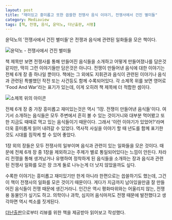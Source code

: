 ```yaml
---
layout: post
title: "재미있고 흥미롭고 또한 씁쓸한 전쟁사 음식 이야기, 전쟁사에서 건진 별미들"
category: Mediaview
tags: [책, 전쟁, 음식, 윤덕노, 더난출판, 서평]
---
```


윤덕노의 '전쟁사에서 건진 별미들'은 전쟁과 음식에 관련된 일화들을 모은 책이다.

![윤덕노 - 전쟁사에서 건진 별미들](https://lh3.googleusercontent.com/-6nXyktLzfS4/WCWpSK2d-dI/AAAAAAAARjk/t3WWxc3tRpQTm1MlLkXd2nWb_mnDivXogCKgB/w320/food-and-war-book-2016.jpg "전쟁을 통해 만들어진 음식 등 음식과 관련된 전쟁사 일화들을 모았다.")

책 제목만 보면 전쟁사를 통해 만들어진 음식들을 소개하고 어떻게 만들어졌나를 담은것 같지만, 딱히 그런 이야기들만 담은것은 아니다.
전쟁이 만들어낸 음식에 대한 이야기는 전체 6개 장 중 하나일 뿐이다.
책에는 그 외에도 지휘관과 음식이 관련된 이야기나 음식과 관련된 특별했던 작전 또는 사건등도 함께 수록되어있다.
각 소제목 위를 보면 영어로 'Food And War'라는 표기가 있는데, 이게 오히려 책 제목에 더 적합한 셈이다.

![소제목 위의 아이콘](https://lh3.googleusercontent.com/-NEG7qpPq5CY/WCWtCYbnipI/AAAAAAAARkM/JofJ1sx-SkI0NsUsrbwEoC2H3SrYQxRTgCKgB/s0/food-and-war-book-2016-chapter-title-icon.png "소제목 위에 붙은 Food And War가 책 제목으로는 더 적합하다.")

전체 6개 장 중 가장 흥미롭고 재미있는것은 역시 '1장. 전쟁이 만들어낸 음식들'이다.
여기서 소개하는 음식들은 모두 주변에서 흔히 볼 수 있는 것이거니와
대부분 먹어봤고 또한 지금도 때때로 먹고 있는 음식들이기 때문이다.
그래서 '이런 이야기가 있었어?'라며 더욱 흥미롭게 읽어 내려갈 수 있었다.
역사적 사실을 이야기 할 때 년도를 함께 표기한것도 시대를 짐작케 할 수 있어 좋았다.

1장 외의 장들은 모두 전쟁사의 일부이며 음식과 관련이 있는 일화들을 모은 것이다.
때문에 전체 6개 장 중 1장을 제외하고는 주제가 별로 통일되어있다는 느낌이 안든다.
차라리 전쟁을 통해 생겨났거나 유행하여 정착하게 된 음식들을 소개하는 장과
음식과 관련된 전쟁사 일화를 모은 장 크게 둘로 나누는게 더 낫지 않았을까도 싶다.

수록한 이야기는 흥미롭고 재미있기만 한게 아니라 한편으로는 씁쓸하기도 했는데,
그건 이 책이 전쟁사의 일화를 모은 것이기 때문이다.
게다가 지금까지 남아있을만큼 잘 만들어진 음식들이 전쟁 때문에 생긴거라니.
인간은 역시 평화따위와는 어울리지 않는, 전쟁용 동물인가 싶기도 하고.
의학이나 과학, 심지어 음식마저도 전쟁 때문에 발전했다고 생각하면 역시 썩소를 짓게된다.

<div class="im im-info">
<a href="http://www.thenanbiz.com/">더난출판</a>으로부터 리뷰를 위한 책을 제공받아 읽어보고 작성했다.
</div>
